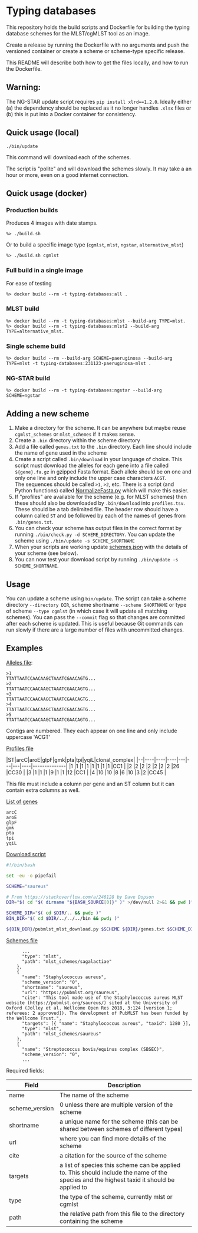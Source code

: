 # Typing databases

This repository holds the build scripts and Dockerfile for building the typing database schemes for the MLST/cgMLST tool
as an image.

Create a release by running the Dockerfile with no arguments and push the versioned container or create a scheme or
scheme-type specific release.

This README will describe both how to get the files locally, and how to run the Dockerfile.

## Warning:

The NG-STAR update script requires `pip install xlrd==1.2.0`. Ideally either (a) the dependency should be replaced as it
no longer handles `.xlsx` files or (b) this is put into a Docker container for consistency.

## Quick usage (local)

```
./bin/update
```

This command will download each of the schemes.

The script is "polite" and will download the schemes slowly. It may take a an hour or more, even on a good internet
connection.

## Quick usage (docker)

### Production builds

Produces 4 images with date stamps.

```
%> ./build.sh
```

Or to build a specific image type (`cgmlst`, `mlst`, `ngstar`, `alternative_mlst`)

```
%> ./build.sh cgmlst
```

### Full build in a single image

For ease of testing

```
%> docker build --rm -t typing-databases:all .
```

### MLST build

```
%> docker build --rm -t typing-databases:mlst --build-arg TYPE=mlst.
%> docker build --rm -t typing-databases:mlst2 --build-arg TYPE=alternative_mlst.
```

### Single scheme build

```
%> docker build --rm --build-arg SCHEME=paeruginosa --build-arg TYPE=mlst -t typing-databases:231123-paeruginosa-mlst .
```

### NG-STAR build

```
%> docker build --rm -t typing-databases:ngstar --build-arg SCHEME=ngstar
```

## Adding a new scheme

1. Make a directory for the scheme. It can be anywhere but maybe reuse `cgmlst_schemes` or `mlst_schemes` if it makes
   sense.
1. Create a `.bin` directory within the scheme directory
1. Add a file called `genes.txt` to the `.bin` directory. Each line should include the name of gene used in the scheme
1. Create a script called `.bin/download` in your language of choice. This script must download the alleles for each
   gene into a file called
   `${gene}.fa.gz` in gzipped Fasta format. Each allele should be on one and only one line and only include the upper
   case characters `ACGT`.  
   The sequences should be called `>1`, `>2`, etc. There is a script (and Python functions)
   called [NormalizeFasta.py](bin/NormalizeAlleles.py)
   which will make this easier.
1. If "profiles" are available for the scheme (e.g. for MLST schemes) then these should also be downloaded
   by `.bin/download` into `profiles.tsv`. These should be a tab delimited file. The header row should have a column
   called `ST` and be followed by each of the names of genes from `.bin/genes.txt`.
1. You can check your scheme has output files in the correct format by running `./bin/check.py -d SCHEME_DIRECTORY`. You
   can update the scheme using
   `./bin/update -s SCHEME_SHORTNAME`
1. When your scripts are working update [schemes.json](schemes.json) with the details of your scheme (see below).
1. You can now test your download script by running `./bin/update -s SCHEME_SHORTNAME`.

## Usage

You can update a scheme using `bin/update`. The script can take a scheme directory `--directory DIR`, scheme
shortname `--scheme SHORTNAME` or type of scheme
`--type cgmlst` (in which case it will update all matching schemes). You can pass the `--commit` flag so that changes
are committed after each scheme is updated. This is useful because Git commands can run slowly if there are a large
number of files with uncommitted changes.

## Examples

[Alleles file](mlst_schemes/saureus/arcC.fa.gz):

```
>1
TTATTAATCCAACAAGCTAAATCGAACAGTG...
>2
TTATTAATCCAACAAGCTAAATCGAACAGTG...
>3
TTATTAATCCAACAAGCTAAATCGAACAGTG...
>4
TTATTAATCCAACAAGCTAAATCGAACAGTG...
>5
TTATTAATCCAACAAGCTAAATCGAACAGTG...
```

Contigs are numbered. They each appear on one line and only include uppercase 'ACGT'

[Profiles file](mlst_schemes/saureus/profiles.tsv)

|ST|arcC|aroE|glpF|gmk|pta|tpi|yqiL|clonal_complex| |--|----|----|----|---|---|---|----|--------------| |1 |1 |1 |1 |1
|1 |1 |1 |CC1 | |2 |2 |2 |2 |2 |2 |2 |26 |CC30 | |3 |1 |1 |1 |9 |1 |1 |12 |CC1 | |4 |10 |10 |8 |6 |10 |3 |2 |CC45 |

This file must include a column per gene and an ST column but it can contain extra columns as well.

[List of genes](mlst_schemes/saureus/.bin/genes.txt)

```
arcC
aroE
glpF
gmk
pta
tpi
yqiL
```

[Download script](mlst_schemes/saureus/.bin/download)

```bash
#!/bin/bash

set -eu -o pipefail

SCHEME="saureus"

# From https://stackoverflow.com/a/246128 by Dave Dopson
DIR="$( cd "$( dirname "${BASH_SOURCE[0]}" )" >/dev/null 2>&1 && pwd )"

SCHEME_DIR="$( cd $DIR/.. && pwd; )"
BIN_DIR="$( cd $DIR/../../../bin && pwd; )"

${BIN_DIR}/pubmlst_mlst_download.py $SCHEME ${DIR}/genes.txt $SCHEME_DIR
```

[Schemes file](schemes.json)

```
      ...
      "type": "mlst",
      "path": "mlst_schemes/sagalactiae"
    },
    {
      "name": "Staphylococcus aureus",
      "scheme_version": "0",
      "shortname": "saureus",
      "url": "https://pubmlst.org/saureus",
      "cite": "This tool made use of the Staphylococcus aureus MLST website (https://pubmlst.org/saureus/) sited at the University of Oxford (Jolley et al. Wellcome Open Res 2018, 3:124 [version 1; referees: 2 approved]). The development of PubMLST has been funded by the Wellcome Trust.",
      "targets": [{ "name": "Staphylococcus aureus", "taxid": 1280 }],
      "type": "mlst",
      "path": "mlst_schemes/saureus"
    },
    {
      "name": "Streptococcus bovis/equinus complex (SBSEC)",
      "scheme_version": "0",
      ...
```

Required fields:

| Field          | Description                                                                                                                                |
|----------------|--------------------------------------------------------------------------------------------------------------------------------------------|
| name           | The name of the scheme                                                                                                                     |
| scheme_version | 0 unless there are multiple version of the scheme                                                                                          |
| shortname      | a unique name for the scheme (this can be shared between schemes of different types)                                                       |
| url            | where you can find more details of the scheme                                                                                              |
| cite           | a citation for the source of the scheme                                                                                                    |
| targets        | a list of species this scheme can be applied to. This should include the name of the species and the highest taxid it should be applied to |
| type           | the type of the scheme, currently mlst or cgmlst                                                                                           |
| path           | the relative path from this file to the directory containing the scheme                                                                    |
